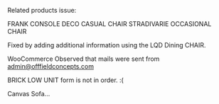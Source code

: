 
Related products issue:

FRANK CONSOLE
DECO CASUAL CHAIR
STRADIVARIE OCCASIONAL CHAIR

Fixed by adding additional information using the LQD Dining CHAIR.


  WooCommerce
Observed that mails were sent from admin@offfieldconcepts.com

BRICK LOW UNIT
  form is not in order. :(

Canvas Sofa...
  
